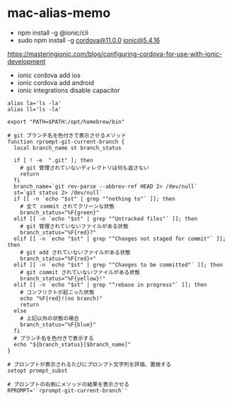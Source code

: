 # mac-alias-memo

- npm install -g @ionic/cli
- sudo npm install -g cordova@11.0.0 ionic@5.4.16

https://masteringionic.com/blog/configuring-cordova-for-use-with-ionic-development
- ionic cordova add ios 
- ionic cordova add android
- ionic integrations disable capacitor

```
alias la='ls -la'
alias ll='ls -la'

export "PATH=$PATH:/opt/homebrew/bin"

# git ブランチ名を色付きで表示させるメソッド
function rprompt-git-current-branch {
  local branch_name st branch_status

  if [ ! -e  ".git" ]; then
    # git 管理されていないディレクトリは何も返さない
    return
  fi
  branch_name=`git rev-parse --abbrev-ref HEAD 2> /dev/null`
  st=`git status 2> /dev/null`
  if [[ -n `echo "$st" | grep "^nothing to"` ]]; then
    # 全て commit されてクリーンな状態
    branch_status="%F{green}"
  elif [[ -n `echo "$st" | grep "^Untracked files"` ]]; then
    # git 管理されていないファイルがある状態
    branch_status="%F{red}?"
  elif [[ -n `echo "$st" | grep "^Changes not staged for commit"` ]]; then
    # git add されていないファイルがある状態
    branch_status="%F{red}+"
  elif [[ -n `echo "$st" | grep "^Changes to be committed"` ]]; then
    # git commit されていないファイルがある状態
    branch_status="%F{yellow}!"
  elif [[ -n `echo "$st" | grep "^rebase in progress"` ]]; then
    # コンフリクトが起こった状態
    echo "%F{red}!(no branch)"
    return
  else
    # 上記以外の状態の場合
    branch_status="%F{blue}"
  fi
  # ブランチ名を色付きで表示する
  echo "${branch_status}[$branch_name]"
}

# プロンプトが表示されるたびにプロンプト文字列を評価、置換する
setopt prompt_subst

# プロンプトの右側にメソッドの結果を表示させる
RPROMPT='`rprompt-git-current-branch`'

```
